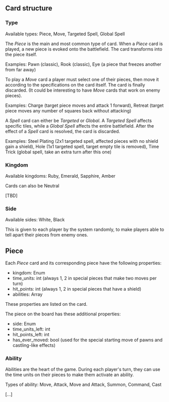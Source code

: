 ## Card structure
### Type
Available types: Piece, Move, Targeted Spell, Global Spell

The *Piece* is the main and most common type of card. When a *Piece* card is played, a new piece is evoked onto the battlefield. The card transforms into the piece itself.

Examples: Pawn (classic), Rook (classic), Eye (a piece that freezes another from far away)


To play a *Move* card a player must select one of their pieces, then move it according to the specifications on the card itself. The card is finally discarded.
(It could be interesting to have *Move* cards that work on enemy pieces).

Examples: Charge (target piece moves and attack 1 forward), Retreat (target piece moves any number of squares back without attacking)


A *Spell* card can either be *Targeted* or *Global*. A *Targeted Spell* affects specific tiles, while a *Global Spell* affects the entire battlefield. After the effect of a *Spell* card is resolved, the card is discarded.

Examples: Steel Plating (2x1 targeted spell, affected pieces with no shield gain a shield), Hole (1x1 targeted spell, target empty tile is removed), Time Trick (global spell, take an extra turn after this one)

### Kingdom
Available kingdoms: Ruby, Emerald, Sapphire, Amber

Cards can also be Neutral

[TBD]

### Side
Available sides: White, Black

This is given to each player by the system randomly, to make players able to tell apart their pieces from enemy ones.

## Piece
Each *Piece* card and its corresponding piece have the following properties:

- kingdom: Enum
- time_units: int (always 1, 2 in special pieces that make two moves per turn)
- hit_points: int (always 1, 2 in special pieces that have a shield)
- abilities: Array<Ability>

These properties are listed on the card.

The piece on the board has these additional properties:

- side: Enum
- time_units_left: int
- hit_points_left: int
- has_ever_moved: bool (used for the special starting move of pawns and castling-like effects)

### Ability

Abilities are the heart of the game. During each player's turn, they can use the time units on their pieces to make them activate an ability.

Types of ability: Move, Attack, Move and Attack, Summon, Command, Cast

[...]